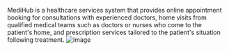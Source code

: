 MediHub is a healthcare services system that provides online appointment booking for consultations with experienced doctors, home visits from qualified medical teams such as doctors or nurses who come to the patient's home, and prescription services tailored to the patient's situation following treatment.
![image](https://github.com/user-attachments/assets/151aa69a-b04d-472b-b50d-a1f0c2080809)
